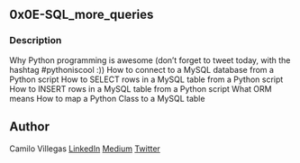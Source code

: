 ## 0x0E-SQL_more_queries

### Description
Why Python programming is awesome (don’t forget to tweet today, with the hashtag #pythoniscool :))
How to connect to a MySQL database from a Python script
How to SELECT rows in a MySQL table from a Python script
How to INSERT rows in a MySQL table from a Python script
What ORM means
How to map a Python Class to a MySQL table

## Author

Camilo Villegas [LinkedIn](https://www.linkedin.com/in/camilo-villegas-98a135158/)
[Medium](https://medium.com/@mrdoom)
[Twitter](https://twitter.com/mr_doomus)

